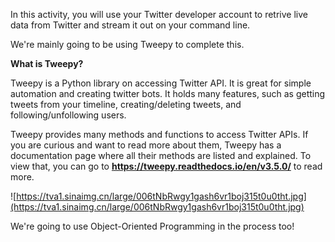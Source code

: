In this activity, you will use your Twitter developer account to retrive live data from Twitter and stream it out on your command line.

We're mainly going to be using Tweepy to complete this.
  
**What is Tweepy?**
 
Tweepy is a Python library on accessing Twitter API. It is great for simple automation and creating twitter bots. It holds many features, such as getting tweets from your timeline, creating/deleting tweets, and following/unfollowing users.

Tweepy provides many methods and functions to access Twitter APIs. If you are curious and want to read more about them, Tweepy has a documentation page where all their methods are listed and explained. To view that, you can go to **https://tweepy.readthedocs.io/en/v3.5.0/** to read more.

![https://tva1.sinaimg.cn/large/006tNbRwgy1gash6vr1boj315t0u0tht.jpg](https://tva1.sinaimg.cn/large/006tNbRwgy1gash6vr1boj315t0u0tht.jpg)

We're going to use Object-Oriented Programming in the process too!
